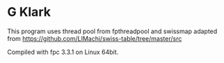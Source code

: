 # G Klark

This program uses thread pool from fpthreadpool
and swissmap adapted from https://github.com/LIMachi/swiss-table/tree/master/src

Compiled with fpc 3.3.1 on Linux 64bit.
